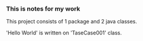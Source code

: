 ### This is notes for my work ###

This project consists of 1 package and 2 java classes.

'Hello World' is written on 'TaseCase001' class. 
